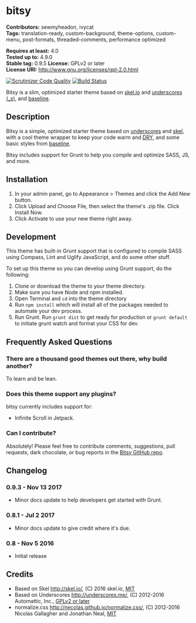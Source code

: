 # bitsy #

**Contributors:** sewmyheadon, ivycat  
**Tags:** translation-ready, custom-background, theme-options, custom-menu, post-formats, threaded-comments, performance optimized  

**Requires at least:** 4.0  
**Tested up to:** 4.9.0  
**Stable tag:** 0.9.5 
**License:** GPLv2 or later  
**License URI:** http://www.gnu.org/licenses/gpl-2.0.html  

[![Scrutinizer Code Quality](https://scrutinizer-ci.com/g/sewmyheadon/bitsy/badges/quality-score.png?b=dev)](https://scrutinizer-ci.com/g/sewmyheadon/bitsy/?branch=dev) [![Build Status](https://scrutinizer-ci.com/g/sewmyheadon/bitsy/badges/build.png?b=dev)](https://scrutinizer-ci.com/g/sewmyheadon/bitsy/build-status/dev)

Bitsy is a slim, optimized starter theme based on [skel.io](https://github.com/ajlkn/skel) and [underscores (_s)](http://underscores.me), and [baseline](https://github.com/ajlkn/baseline).

## Description ##

Bitsy is a simple, optimized starter theme based on [underscores](http://underscores.me/) and [skel](http://skel.io/), with a cool theme wrapper to keep your code warm and [DRY](https://en.wikipedia.org/wiki/Don%27t_repeat_yourself), and some basic styles from [baseline](https://github.com/ajlkn/baseline).

Bitsy includes support for Grunt to help you compile and optimize SASS, JS, and more.

## Installation ##

1. In your admin panel, go to Appearance > Themes and click the Add New button.
2. Click Upload and Choose File, then select the theme's .zip file. Click Install Now.
3. Click Activate to use your new theme right away.

## Development ##

This theme has built-in Grunt support that is configured to compile SASS using Compass, Lint and Uglify JavaScript, and do some other stuff.

To set up this theme so you can develop using Grunt support, do the following:

1. Clone or download the theme to your theme directory.
2. Make sure you have Node and npm installed.
3. Open Terminal and `cd` into the theme directory
4. Run `npm install` which will install all of the packages needed to automate your dev process.
5. Run Grunt. Run `grunt dist` to get ready for production or `grunt default` to initiate grunt watch and format your CSS for dev.

## Frequently Asked Questions ##

### There are a thousand good themes out there, why build another? ###

To learn and be lean.

### Does this theme support any plugins? ###

bitsy currently includes support for:

- Infinite Scroll in Jetpack.

### Can I contribute? ###

Absolutely! Please feel free to contribute comments, suggestions, pull requests, dark chocolate, or bug reports in the [Bitsy GitHub repo](https://github.com/sewmyheadon/bitsy).

## Changelog ##

### 0.9.3 - Nov 13 2017 ###
* Minor docs update to help developers get started with Grunt.

### 0.8.1 - Jul 2 2017 ###
* Minor docs update to give credit where it's due.

### 0.8 - Nov 5 2016 ###
* Initial release

## Credits ##

* Based on Skel http://skel.io/, (C) 2016 skel.io, [MIT](https://opensource.org/licenses/MIT)
* Based on Underscores http://underscores.me/, (C) 2012-2016 Automattic, Inc., [GPLv2 or later](https://www.gnu.org/licenses/gpl-2.0.html)
* normalize.css http://necolas.github.io/normalize.css/, (C) 2012-2016 Nicolas Gallagher and Jonathan Neal, [MIT](http://opensource.org/licenses/MIT)

